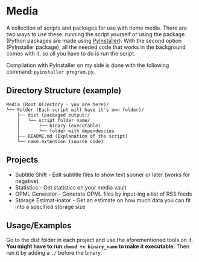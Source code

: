 # Media

A collection of scripts and packages for use with home media. There are two ways to use these: running the script yourself or using the package (Python packages are made using [PyInstaller](https://pyinstaller.org/)). With the second option (PyInstaller package), all the needed code that works in the background comes with it, so all you have to do is run the script. 

Compilation with PyInstaller on my side is done with the following command:
`pyinstaller program.py`.

## Directory Structure (example)
```
Media (Root Directory - you are here)/
└── Folder (Each script will have it's own folder)/
    ├── dist (packaged output)/
    │   └── script folder name/
    │       ├── binary (executable)
    │       └── folder with dependencies
    ├── README.md (Explanation of the script)
    └── name.extention (source code)
```

## Projects
- Subtitle Shift - Edit subtitle files to show text sooner or later (works for negative)
- Statistics - Get statistics on your media vault
- OPML Generator - Generate OPML files by input-ing a list of RSS feeds
- Storage Estimat-inator - Get an estimate on how much data you can fit into a specified storage size
## Usage/Examples

Go to the dist folder in each project and use the aforementioned tools on it. **You might have to run `chmod +x binary_name` to make it executable.** Then run it by adding a `./` before the binary.
